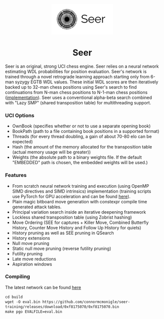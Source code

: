 <p align="center">
  <img src="logo/logo_1.png" height="100" width="200">
</p>
<h1 align="center">Seer</h1>

Seer is an original, strong UCI chess engine. Seer relies on a neural network estimating WDL probabilities for position evaluation. Seer's network is trained through a novel retrograde learning approach starting only from 6-man syzygy EGTB WDL values. These initial WDL scores are then iteratively backed up to 32-man chess positions using Seer's search to find continuations from N-man chess positions to N-1-man chess positions ([implementation](https://github.com/connormcmonigle/seer-training)). Seer uses a conventional alpha-beta search combined with "Lazy SMP" (shared transposition table) for multithreading support.

### UCI Options
- OwnBook (specifies whether or not to use a separate opening book)
- BookPath (path to a file containing book positions in a supported format)
- Threads (for every thread doubling, a gain of about 70-80 elo can be expected)
- Hash (the amount of the memory allocated for the transposition table (actual memory usage will be greater))
- Weights (the absolute path to a binary weights file. If the default "EMBEDDED" path is chosen, the embedded weights will be used.)

### Features
- From scratch neural network training and execution (using OpenMP SIMD directives and SIMD intrinsics) implementation 
  (training scripts use PyTorch for GPU acceleration and can be found [here](https://github.com/connormcmonigle/seer-training)).
- Plain magic bitboard move generation with constexpr compile time generated attack tables.
- Principal variation search inside an iterative deepening framework
- Lockless shared transposition table (using Zobrist hashing)
- Move Ordering (SEE for captures + Killer Move, Combined Butterfly History, Counter Move History and Follow Up History for quiets)
- History pruning as well as SEE pruning in QSearch
- History extensions
- Null move pruning
- Static null move pruning (reverse futility pruning)
- Futility pruning
- Late move reductions
- Aspiration windows

### Compiling
The latest network can be found [here](https://github.com/connormcmonigle/seer-training/releases)
```
cd build
wget -O eval.bin https://github.com/connormcmonigle/seer-training/releases/download/0xf8175070/0xf8175070.bin
make pgo EVALFILE=eval.bin
```
